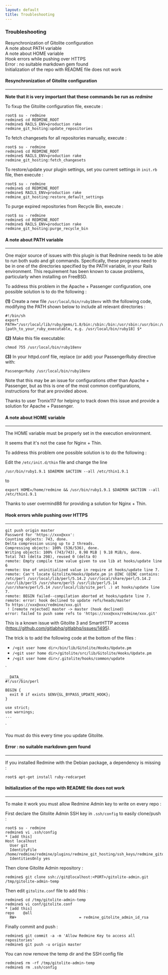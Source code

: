 ```yaml
---
layout: default
title: Troubleshooting
---
```


<div id="toc">
  <h3>Troubleshooting</h3>

  <ul>
    <li><a href="#resynchronization_of_gitolite_configuration">Resynchronization of Gitolite configuration</a></li>
    <li><a href="#a_note_about_path_variable">A note about PATH variable</a></li>
    <li><a href="#a_note_about_home_variable">A note about HOME variable</a></li>
    <li><a href="#hook_errors_while_pushing_over_https">Hook errors while pushing over HTTPS</a></li>
    <li><a href="#error__no_suitable_markdown_gem_found">Error : no suitable markdown gem found</a></li>
    <li><a href="#initialization_of_the_repo_with_readme_file_does_not_work">Initialization of the repo with README file does not work</a></li>
  </ul>
</div>

#### Resynchronization of Gitolite configuration
***

**Note that it is very important that these commands be run as *redmine***

To fixup the Gitolite configuration file, execute :

    root$ su - redmine
    redmine$ cd REDMINE_ROOT
    redmine$ RAILS_ENV=production rake redmine_git_hosting:update_repositories

To fetch changesets for all repositories manually, execute :

    root$ su - redmine
    redmine$ cd REDMINE_ROOT
    redmine$ RAILS_ENV=production rake redmine_git_hosting:fetch_changesets

To restore/update your plugin settings, set you current settings in ```init.rb``` file, then execute :

    root$ su - redmine
    redmine$ cd REDMINE_ROOT
    redmine$ RAILS_ENV=production rake redmine_git_hosting:restore_default_settings

To purge expired repositories from Recycle Bin, execute :

    root$ su - redmine
    redmine$ cd REDMINE_ROOT
    redmine$ RAILS_ENV=production rake redmine_git_hosting:purge_recycle_bin

#### A note about PATH variable
***

One major source of issues with this plugin is that Redmine needs to be able to run both sudo and git commands. Specifically, these programs need to be in one of the directories specified by the PATH variable, in your Rails environment. This requirement has been known to cause problems, particularly when installing on FreeBSD.

To address this problem in the Apache + Passenger configuration, one possible solution is to do the following :

**(1)** Create a new file ```/usr/local/bin/ruby18env``` with the following code, modifying the PATH shown below to include all relevant directories :

    #!/bin/sh
    export PATH="/usr/local/lib/ruby/gems/1.8/bin:/sbin:/bin:/usr/sbin:/usr/bin:/usr/local/sbin:/usr/local/bin"
    [path_to_your_ruby_executable, e.g. /usr/local/bin/ruby18] $*

**(2)** Make this file executable:

    chmod 755 /usr/local/bin/ruby18env

**(3)** In your httpd.conf file, replace (or add) your PassengerRuby directive with:

    PassengerRuby /usr/local/bin/ruby18env

Note that this may be an issue for configurations other than Apache + Passenger, but as this is one of the most common configurations, instructions for that are provided above.

Thanks to user Tronix117 for helping to track down this issue and provide a solution for Apache + Passenger.

#### A note about HOME variable
***

The HOME variable must be properly set in the execution environment.

It seems that it's not the case for Nginx + Thin.

To address this problem one possible solution is to do the following :

Edit the ```/etc/init.d/thin``` file and change the line

    /usr/bin/ruby1.9.1 $DAEMON $ACTION --all /etc/thin1.9.1

to

    export HOME=/home/redmine && /usr/bin/ruby1.9.1 $DAEMON $ACTION --all /etc/thin1.9.1

Thanks to user overmind88 for providing a solution for Nginx + Thin.


#### Hook errors while pushing over HTTPS
***

    git push origin master
    Password for 'https://xxx@xxx':
    Counting objects: 743, done.
    Delta compression using up to 2 threads.
    Compressing objects: 100% (536/536), done.
    Writing objects: 100% (743/743), 8.98 MiB | 9.18 MiB/s, done.
    Total 743 (delta 298), reused 0 (delta 0)
    remote: Empty compile time value given to use lib at hooks/update line 6
    remote: Use of uninitialized value in require at hooks/update line 7.
    remote: Can't locate Gitolite/Hooks/Update.pm in @INC (@INC contains:  /etc/perl /usr/local/lib/perl/5.14.2 /usr/local/share/perl/5.14.2 /usr/lib/perl5 /usr/share/perl5 /usr/lib/perl/5.14 /usr/share/perl/5.14 /usr/local/lib/site_perl .) at hooks/update line 7.
    remote: BEGIN failed--compilation aborted at hooks/update line 7.
    remote: error: hook declined to update refs/heads/master
    To https://xxx@xxx/redmine/xxx.git
     ! [remote rejected] master -> master (hook declined)
    error: failed to push some refs to 'https://xxx@xxx/redmine/xxx.git'

This is a known issue with Gitolite 3 and SmartHTTP access (https://github.com/gitlabhq/gitlabhq/issues/1495).

The trick is to add the following code at the bottom of the files :

* ```/<git user home dir>/bin/lib/Gitolite/Hooks/Update.pm```
* ```/<git user home dir>/gitolite/src/lib/Gitolite/Hooks/Update.pm```
* ```/<git user home dir>/.gitolite/hooks/common/update```


`

    __DATA__
    #!/usr/bin/perl

    BEGIN {
      exit 0 if exists $ENV{GL_BYPASS_UPDATE_HOOK};
    }

    use strict;
    use warnings;
    ...
`

You must do this every time you update Gitolite.


#### Error : no suitable markdown gem found
***

If you installed Redmine with the Debian package, a dependency is missing :

    root$ apt-get install ruby-redcarpet


#### Initialization of the repo with README file does not work
***

To make it work you must allow Redmine Admin key to write on every repo :

First declare the Gitolite Admin SSH key in ```.ssh/config``` to easily clone/push :

    root$ su - redmine
    redmine$ vi .ssh/config
    * [add this]
    Host localhost
      User git
      IdentityFile /home/redmine/redmine/plugins/redmine_git_hosting/ssh_keys/redmine_gitolite_admin_id_rsa
      IdentitiesOnly yes

Then clone Gitolite Admin repository :

    redmine$ git clone ssh://git@localhost:<PORT>/gitolite-admin.git /tmp/gitolite-admin-temp

Then edit ```gitolite.conf``` file to add this :

    redmine$ cd /tmp/gitolite-admin-temp
    redmine$ vi conf/gitolite.conf
    * [add this]
    repo    @all
      RW+                            = redmine_gitolite_admin_id_rsa

Finally commit and push :

    redmine$ git commit -a -m 'Allow Redmine Key to access all repositories'
    redmine$ git push -u origin master

You can now remove the temp dir and the SSH config file

    redmine$ rm -rf /tmp/gitolite-admin-temp
    redmine$ rm .ssh/config
